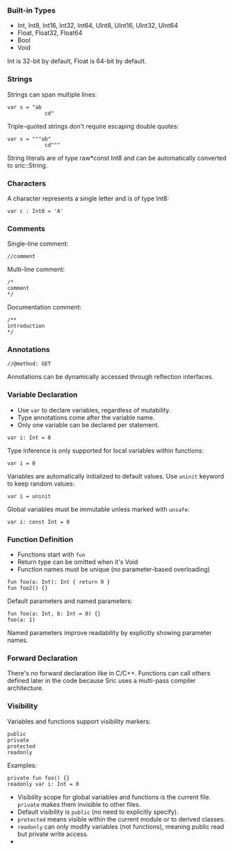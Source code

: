 ### Built-in Types
- Int, Int8, Int16, Int32, Int64, UInt8, UInt16, UInt32, UInt64
- Float, Float32, Float64
- Bool
- Void

Int is 32-bit by default, Float is 64-bit by default.

### Strings
Strings can span multiple lines:
```
var s = "ab
            cd"
```
Triple-quoted strings don't require escaping double quotes:
```
var s = """ab"
            cd"""
```
String literals are of type raw*const Int8 and can be automatically converted to sric::String.

### Characters
A character represents a single letter and is of type Int8:
```
var c : Int8 = 'A'
```

### Comments
Single-line comment:
```
//comment
```

Multi-line comment:
```
/*
comment
*/
```

Documentation comment:
```
/**
introduction
*/
```

### Annotations
```
//@method: GET
```
Annotations can be dynamically accessed through reflection interfaces.

### Variable Declaration
- Use `var` to declare variables, regardless of mutability.
- Type annotations come after the variable name.
- Only one variable can be declared per statement.

```
var i: Int = 0
```

Type inference is only supported for local variables within functions:
```
var i = 0
```

Variables are automatically initialized to default values. Use `uninit` keyword to keep random values:
```
var i = uninit
```

Global variables must be immutable unless marked with `unsafe`:
```
var i: const Int = 0
```

### Function Definition
- Functions start with `fun`
- Return type can be omitted when it's Void
- Function names must be unique (no parameter-based overloading)

```
fun foo(a: Int): Int { return 0 }
fun foo2() {}
```

Default parameters and named parameters:
```
fun foo(a: Int, b: Int = 0) {}
foo(a: 1)
```
Named parameters improve readability by explicitly showing parameter names.

### Forward Declaration
There's no forward declaration like in C/C++. Functions can call others defined later in the code because Sric uses a multi-pass compiler architecture.

### Visibility
Variables and functions support visibility markers:
```
public
private
protected
readonly
```
Examples:
```
private fun foo() {}
readonly var i: Int = 0
```
- Visibility scope for global variables and functions is the current file. `private` makes them invisible to other files.
- Default visibility is `public` (no need to explicitly specify).
- `protected` means visible within the current module or to derived classes.
- `readonly` can only modify variables (not functions), meaning public read but private write access.
- 